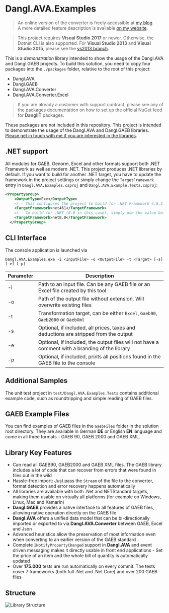 # Dangl.AVA.Examples

> An online version of the converter is freely accessible at [my blog](https://blog.dangl.me/gaeb-converter/)  
> A more detailed feature description is available [on my website](https://www.dangl-it.com/products/gaeb-ava-net-library/).

> This project requires **Visual Studio 2017** or newer. Otherwise, the Dotnet CLI is also supported. For **Visual Studio 2013**
> and **Visual Studio 2015**, please see the [vs2013 branch](https://github.com/GeorgDangl/Dangl.AVA.Examples/tree/vs2013).

This is a _demonstration_ library intended to show the usage of the Dangl.AVA and Dangl.GAEB projects.
To build this solution, you need to copy four packages into the `./packages` folder, relative to the root of this project:
* Dangl.AVA
* Dangl.GAEB
* Dangl.AVA.Converter
* Dangl.AVA.Converter.Excel

> If you are already a customer with support contract, please see any of the packages documentation on how to set up the official NuGet feed for **DanglIT** packages.

These packages are not included in this repository.
This project is intended to demonstrate the usage of the Dangl.AVA and Dangl.GAEB libraries.
[Please get in touch with me if you are interested in the libraries](https://www.dangl-it.com/contact/?message=I%27m+interested+in+Dangl.GAEB+%26+Dangl.AVA.+Please+contact+me.).

## .NET support

All modules for GAEB, Oenorm, Excel and other formats support both .NET Framework as well as modern .NET. This project produces .NET libraries by default. If you want to build for another .NET target, you have to update the framework in the project settings or simply change the `TargetFramework` entry in `Dangl.AVA.Examples.csproj` and `Dangl.AVA.Example.Tests.csproj`:

```xml
<PropertyGroup>
    <OutputType>Exe</OutputType>
    <!-- This configures the project to build for .NET Framework 4.6.1 -->
    <TargetFramework>net461</TargetFramework>
    <!-- To build for .NET (8.0 in this case), simply use the value below -->
    <TargetFramework>net8.0</TargetFramework>
  </PropertyGroup>
```

## CLI Interface

The console application is launched via

    Dangl.AVA.Examples.exe -i <InputFile> -o <OutputFile> -t <Target> [-s] [-e] [-p]

| Parameter | Description |
|-----------|-------------|
| -i | Path to an input file. Can be any GAEB file or an Excel file created by this tool |
| -o | Path of the output file without extension. Will overwrite existing files |
| -t | Transformation target, can be either `Excel`, `Gaeb90`, `Gaeb2000` or `GaebXml`|
| -s | Optional, if included, all prices, taxes and deductions are stripped from the output|
| -e | Optional, if included, the output files will not have a comment with a branding of the library |
| -p | Optional, if included, prints all positions found in the GAEB file to the console |

## Additional Samples

The unit test project in `test/Dangl.AVA.Examples.Tests` contains additional example code,
such as roundtripping and simple reading of GAEB files.

## GAEB Example Files

You can find examples of GAEB files in the `GaebFiles` folder in the solution root directory. They are available in German **DE** or English **EN** language and come in
all three formats - GAEB 90, GAEB 2000 and GAEB XML.

## Library Key Features

* Can read all GAEB90, GAEB2000 and GAEB XML files. The GAEB library includes a lot of code that can recover from errors that were found in files out in the wild
* Hassle-free import: Just pass the `Stream` of the file to the converter, format detection and error recovery happens automatically
* All libraries are available with both .Net and NETStandard targets, making them usable on virtually all platforms (for example on Windows, Linux, Mac and Xamarin)
* **Dangl.GAEB** provides a native interface to all features of GAEB files, allowing native operation directly on the GAEB file
* **Dangl.AVA** offers a unified data model that can be bi-directionally imported or exported to via **Dangl.AVA.Converter** between GAEB, Excel and Json
* Advanced heuristics allow the preservation of most information even when converting to an earlier version of the GAEB standard
* Complete `INotifyPropertyChanged` support in **Dangl.AVA** and event driven messaging makes it directly usable in front end applications - Set the price of an item and the whole bill of quantity is automatically updated
* Over **175.000** tests are run automatically on every commit. The tests cover 7 frameworks (both full .Net and .Net Core) and over 200 GAEB files

## Structure

![Library Structure](docs/structure.png)
